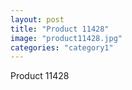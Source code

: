 ```yaml
---
layout: post
title: "Product 11428"
image: "product11428.jpg"
categories: "category1"
---
```

Product 11428
